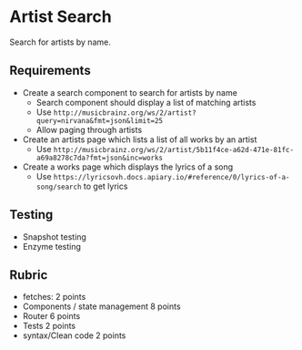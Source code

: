 # Artist Search

Search for artists by name.

## Requirements

* Create a search component to search for artists by name
  * Search component should display a list of matching artists
  * Use `http://musicbrainz.org/ws/2/artist?query=nirvana&fmt=json&limit=25`
  * Allow paging through artists
* Create an artists page which lists a list of all works by an artist
  * Use `http://musicbrainz.org/ws/2/artist/5b11f4ce-a62d-471e-81fc-a69a8278c7da?fmt=json&inc=works`
* Create a works page which displays the lyrics of a song
  * Use `https://lyricsovh.docs.apiary.io/#reference/0/lyrics-of-a-song/search` to get lyrics

## Testing

* Snapshot testing
* Enzyme testing

## Rubric

* fetches: 2 points
* Components / state management 8 points
* Router 6 points
* Tests 2 points
* syntax/Clean code 2 points

